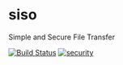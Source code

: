 # siso
Simple and Secure File Transfer

[![Build Status](https://travis-ci.org/rkokkelk/siso.svg?branch=master)](https://travis-ci.org/rkokkelk/siso) [![security](https://hakiri.io/github/rkokkelk/siso/master.svg)](https://hakiri.io/github/rkokkelk/siso/master)